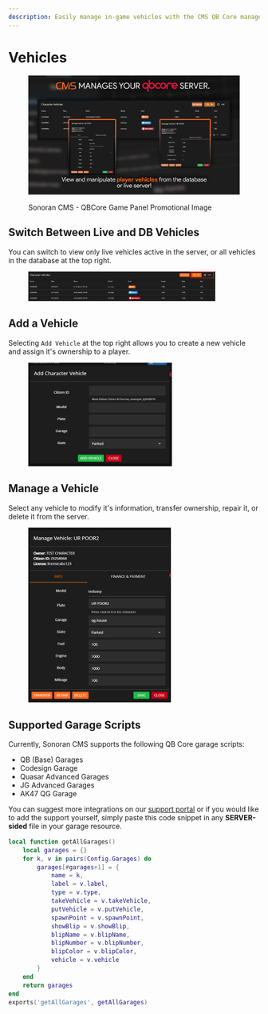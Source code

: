 ```yaml
---
description: Easily manage in-game vehicles with the CMS QB Core management panel!
---
```


# Vehicles

<figure><img src="../../../.gitbook/assets/vehicles (1).png" alt="" width="563"><figcaption><p>Sonoran CMS - QBCore Game Panel Promotional Image</p></figcaption></figure>

## Switch Between Live and DB Vehicles

You can switch to view only live vehicles active in the server, or all vehicles in the database at the top right.

<figure><img src="../../../.gitbook/assets/image (22).png" alt="" width="375"><figcaption></figcaption></figure>



## Add a Vehicle

Selecting `Add Vehicle` at the top right allows you to create a new vehicle and assign it's ownership to a player.

<figure><img src="../../../.gitbook/assets/image (27).png" alt="" width="288"><figcaption></figcaption></figure>

## Manage a Vehicle

Select any vehicle to modify it's information, transfer ownership, repair it, or delete it from the server.

<figure><img src="../../../.gitbook/assets/image (23).png" alt="" width="286"><figcaption></figcaption></figure>

## Supported Garage Scripts

Currently, Sonoran CMS supports the following QB Core garage scripts:

* QB (Base) Garages
* Codesign Garage
* Quasar Advanced Garages
* JG Advanced Garages
* AK47 QG Garage

You can suggest more integrations on our [support portal](https://support.sonoransoftware.com) or if you would like to add the support yourself, simply paste this code snippet in any **SERVER-sided** file in your garage resource.&#x20;

```lua
local function getAllGarages()
    local garages = {}
    for k, v in pairs(Config.Garages) do
        garages[#garages+1] = {
            name = k,
            label = v.label,
            type = v.type,
            takeVehicle = v.takeVehicle,
            putVehicle = v.putVehicle,
            spawnPoint = v.spawnPoint,
            showBlip = v.showBlip,
            blipName = v.blipName,
            blipNumber = v.blipNumber,
            blipColor = v.blipColor,
            vehicle = v.vehicle
        }
    end
    return garages
end
exports('getAllGarages', getAllGarages)
```
